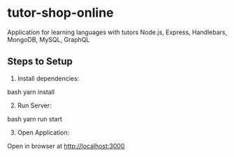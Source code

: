 # tutor-shop-online

Application for learning languages with tutors
Node.js, Express, Handlebars, MongoDB, MySQL, GraphQL

## Steps to Setup

1. Install dependencies:

bash
yarn install

2. Run Server:

bash
yarn run start

3. Open Application:

Open in browser at <http://localhost:3000>